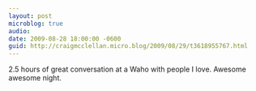 ```yaml
---
layout: post
microblog: true
audio: 
date: 2009-08-28 18:00:00 -0600
guid: http://craigmcclellan.micro.blog/2009/08/29/t3618955767.html
---
```

2.5 hours of great conversation at a Waho with people I love.  Awesome awesome night.
